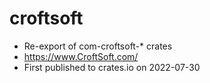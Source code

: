 # croftsoft

- Re-export of com-croftsoft-* crates
- https://www.CroftSoft.com/
- First published to crates.io on 2022-07-30
